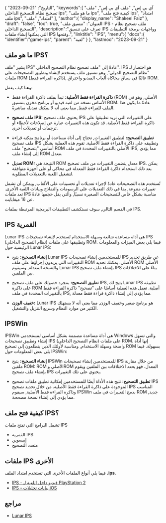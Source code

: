 {
"التاريخ": "21-09-2023",
   "keywords":[
"آي بي إس",
"ملف آي بي إس",
"ملف تصحيح نظام التصحيح الداخلي ips",
"ما هو ملف ips",
"كيفية فتح ملف ips",
"امتداد ملف ips",
"امتداد",
"ملف"
],
   "author":{
"display_name": "Shakeel Faiz"
},
"draft": "false",
"toc": true,
"العنوان": "تنسيق ملف IPS - ملف تصحيح نظام التصحيح الداخلي",
   "description":"تعرف على تنسيق IPS وواجهات برمجة التطبيقات التي يمكنها إنشاء ملفات IPS وفتحها.",
"linktitle": "IPS",
   "menu":{
      "docs":{
         "identifier":"game-ips",
"parent": "لعبة"
}
},
"lastmod": "2023-09-21"
}

## ما هو ملف IPS؟

يشير "ملف IPS" عادةً إلى "ملف تصحيح نظام التصحيح الداخلي". IPS هو اختصار لـ "نظام التصحيح الدولي", وهو تنسيق ملف يستخدم لإنشاء وتطبيق التصحيحات على ملفات ROM (ذاكرة القراءة فقط), غالبًا في سياق محاكاة ألعاب الفيديو واختراق ROM.

وهنا كيف يعمل:

- **ذاكرة القراءة فقط الأصلية:** تبدأ بملف ذاكرة القراءة فقط (ROM) الأصلي, وهو في الأساس نسخة من لعبة فيديو أو برنامج مخزن بتنسيق ROM. عادةً ما يكون هذا الملف للقراءة فقط, مما يعني أنه لا يمكنك تعديله مباشرةً.

- **ملف تصحيح IPS:** يحتوي ملف تصحيح IPS على التغييرات التي تريد تطبيقها على ذاكرة القراءة فقط الأصلية. قد تكون هذه التغييرات عبارة عن إصلاحات لأخطاء أو ترجمات أو تعديلات أخرى.

- **تطبيق التصحيح:** لتطبيق التغييرات, تحتاج إلى أداة مساعدة أو برنامج يمكنه قراءة ملف تصحيح IPS وتطبيقه على ذاكرة القراءة فقط الأصلية. تقوم هذه العملية بشكل أساسي "بتصحيح" ملف ROM الأصلي بالتغييرات المحددة في ملف IPS, مما يؤدي إلى إنشاء ملف ROM معدل.

- **تعديل ROM:** النتيجة هي ROM معدل يتضمن التغييرات من ملف تصحيح IPS. يمكن بعد ذلك استخدام ذاكرة القراءة فقط المعدلة في محاكي أو على أجهزة متوافقة لتشغيل اللعبة بالتعديلات المطلوبة.

تُستخدم هذه التصحيحات عادةً لإجراء تعديلات أو تحسينات على الألعاب, ويمكن أن تشمل تغييرات متنوعة, بما في ذلك التعديلات على الرسومات والنماذج وبيانات اللعبة الأخرى. تعد ملفات IPS مناسبة بشكل خاص للتصحيحات الصغيرة نسبيًا, والتي يقل حجمها عادةً عن 16 ميغابايت.

في القسم التالي, سوف نستكشف التطبيقات البرمجية المرتبطة بملفات IPS.

## IPS القمرية

Lunar IPS هي أداة مساعدة شائعة وسهلة الاستخدام تُستخدم لإنشاء تصحيحات IPS (نظام التصحيح الداخلي) وتطبيقها على ملفات ROM. فيما يلي بعض الميزات والمعلومات الرئيسية حول Lunar IPS:

- **إنشاء التصحيح:** يتيح Lunar IPS للمستخدمين إنشاء تصحيحات IPS عن طريق تحديد التغييرات التي يريدون إجراؤها على ملف ROM الأصلي. يمكنك تحديد ROM الأصلي والنسخة المعدلة, وسيقوم Lunar IPS بإنشاء ملف تصحيح IPS بناءً على الاختلافات بين الملفين.

- **تطبيق التصحيح:** بمجرد حصولك على ملف تصحيح IPS, يتيح لك Lunar IPS تطبيقه على ذاكرة ROM أصلية. تعمل هذه العملية أساسًا على "تصحيح" ذاكرة القراءة فقط بالتغييرات المحددة في ملف IPS, مما يؤدي إلى إنشاء ذاكرة قراءة فقط معدلة.

- **خفيف الوزن:** Lunar IPS هو برنامج صغير وخفيف الوزن, مما يعني أنه لا يستهلك الكثير من موارد النظام وسريع التنزيل والتشغيل.

## IPSWin

IPSWin هي أداة مساعدة مصممة بشكل أساسي لمستخدمي Windows والتي تسهل إنشاء وتطبيق تصحيحات IPS (نظام التصحيح الداخلي) على ملفات ROM. إنها أداة واضحة وسهلة الاستخدام, ومناسبة لأولئك الذين يتطلعون إلى تصحيح ROM بسهولة. فيما يلي بعض المعلومات حول IPSWin:

- **إنشاء التصحيح:** يتيح IPSWin للمستخدمين إنشاء تصحيحات IPS من خلال مقارنة ملفين ROM: ROM الأصلي وROM المعدل. فهو يحدد الاختلافات بين الملفين ويقوم بإنشاء ملف تصحيح IPS يحتوي على تلك التغييرات.

- **تطبيق التصحيح:** تتيح هذه الأداة أيضًا للمستخدمين إمكانية تطبيق ملفات تصحيح IPS الموجودة على ذاكرة القراءة فقط الأصلية. من خلال تحديد تصحيح IPS المناسب وذاكرة القراءة فقط الأصلية, سيقوم IPSWin بدمج التغييرات في ملف ROM جديد, مما يؤدي إلى إنشاء نسخة مصححة.

## كيفية فتح ملف IPS؟

تشمل البرامج التي تفتح ملفات IPS

- القمرية IPS
- إيبسوين
- متعدد التصحيح

## ملفات IPS الأخرى

فيما يلي أنواع الملفات الأخرى التي تستخدم امتداد الملف **.ips**.

- [IPS - فيديو داخل اللعبة لـ PlayStation 2](/ar/game/ips-ps2/)
- [IPS - بيانات تحليلات iOS](/ar/misc/ips/)

## مراجع
* [Lunar IPS](https://www.romhacking.net/utilities/240/)
